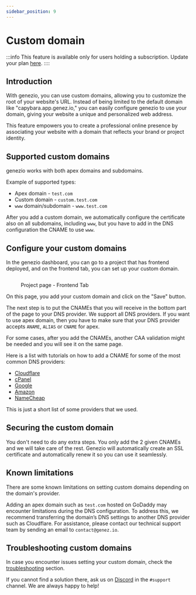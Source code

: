 ```yaml
---
sidebar_position: 9
---
```


# Custom domain

<!-- :::info -->

:::info
This feature is available only for users holding a subscription. Update your plan [here](https://app.genez.io/billing?plans_modal=true).
::::

<!-- ::: -->

## Introduction

With genezio, you can use custom domains, allowing you to customize the root of your website's URL. Instead of being limited to the default domain like "capybara.app.genez.io," you can easily configure genezio to use your domain, giving your website a unique and personalized web address.

This feature empowers you to create a professional online presence by associating your website with a domain that reflects your brand or project identity.

## Supported custom domains <a href="#supported-custom-domains" id="supported-custom-domains"></a>

genezio works with both apex domains and subdomains.

Example of supported types:

- Apex domain - `test.com`
- Custom domain - `custom.test.com`&#x20;
- `www` domain/subdomain - `www.test.com`

After you add a custom domain, we automatically configure the certificate also on all subdomains, including `www`, but you have to add in the DNS configuration the CNAME to use `www`.

## Configure your custom domains <a href="#supported-custom-domains" id="supported-custom-domains"></a>

In the genezio dashboard, you can go to a project that has frontend deployed, and on the frontend tab, you can set up your custom domain.

<figure><img src="/img/Screenshot 2023-05-12 at 11.34.17 (1).png" alt=""/><figcaption><p>Project page - Frontend Tab</p></figcaption></figure>

On this page, you add your custom domain and click on the "Save" button.

The next step is to put the CNAMEs that you will receive in the bottom part of the page to your DNS provider. We support all DNS providers. If you want to use apex domain, then you have to make sure that your DNS provider accepts `ANAME`, `ALIAS` or `CNAME` for apex.

For some cases, after you add the CNAMEs, another CAA validation might be needed and you will see it on the same page.

Here is a list with tutorials on how to add a CNAME for some of the most common DNS providers:

- [Cloudflare](https://community.cloudflare.com/t/how-do-i-add-a-cname-record/59)
- [cPanel](https://docs.cpanel.net/cpanel/domains/zone-editor/)
- [Google](https://support.google.com/a/answer/47283?hl=en)
- [Amazon](https://docs.aws.amazon.com/Route53/latest/DeveloperGuide/resource-record-sets-creating.html)
- [NameCheap](https://www.namecheap.com/support/knowledgebase/article.aspx/9646/2237/how-to-create-a-cname-record-for-your-domain/)

This is just a short list of some providers that we used.

## Securing the custom domain <a href="#securing-the-custom-domain-for-your-github-pages-site" id="securing-the-custom-domain-for-your-github-pages-site"></a>

You don't need to do any extra steps. You only add the 2 given CNAMEs and we will take care of the rest. Genezio will automatically create an SSL certificate and automatically renew it so you can use it seamlessly.

## Known limitations

There are some known limitations on setting custom domains depending on the domain's provider. &#x20;

Adding an apex domain such as `test.com` hosted on GoDaddy may encounter limitations during the DNS configuration. To address this, we recommend transferring the domain’s DNS settings to another DNS provider such as Cloudflare. For assistance, please contact our technical support team by sending an email to `contact@genez.io`.

## Troubleshooting custom domains <a href="#title-h1" id="title-h1"></a>

In case you encounter issues setting your custom domain, check the [troubleshooting](../troubleshooting "mention") section.

If you cannot find a solution there, ask us on [Discord](https://discord.com/invite/uc9H5YKjXv) in the `#support` channel. We are always happy to help!
